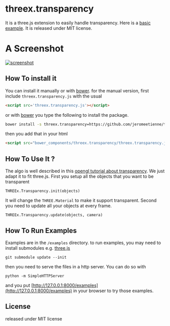 threex.transparency
===================

It is a three.js extension to easily handle transparency.
Here is a [basic example](http://jeromeetienne.github.io/threex.transparency/examples/basic.html). It is released under MIT license.

A Screenshot
============
[![screenshot](https://raw.githubusercontent.com/jeromeetienne/threex.transparency/master/examples/images/screenshot-threex-transparency-512x512.jpg)](http://jeromeetienne.github.io/threex.transparency/examples/basic.html)

## How To install it

You can install it manually or with
[bower](http://bower.io/).
for the manual version, first include ```threex.transparency.js``` with the usual

```html
<script src='threex.transparency.js'></script>
```

or with
[bower](http://bower.io/) 
you type the following to install the package.

```bash
bower install -s threex.transparency=https://github.com/jeromeetienne/threex.transparency/archive/master.zip
```

then you add that in your html

```html
<script src="bower_components/threex.transparency/threex.transparency.js"></script>
```

## How To Use It ?

The algo is well described in this
[opengl tutorial about transparency](http://www.opengl-tutorial.org/intermediate-tutorials/tutorial-10-transparency/). We just adapt it to fit three.js.
First you setup all the objects that you want to be transparent

```
THREEx.Transparency.init(objects)
```

It will change the ```THREE.Material``` to make it support transparent.
Second you need to update all your objects at every frame.

```
THREEx.Transparency.update(objects, camera)
```

## How To Run Examples

Examples are in the ```/examples``` directory. 
to run examples, you may need to install submodules e.g.
[three.js](http://threejs.org/)

```
git submodule update --init
```

then you need to serve the files in a http server. You can do so with 

```
python -m SimpleHTTPServer
```

and you put [http://127.0.0.1:8000/examples](http://127.0.0.1:8000/examples)
in your browser to try those examples.

## License

released under MIT license